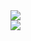 <a href="https://github.com/berkayopak">
<img align="center" src="https://github-readme-stats.vercel.app/api?username=berkayopak&count_private=true&show_icons=true&bg_color=30,e96443,904e95&title_color=fff&text_color=fff" />
</a>

</br>
<a href="https://github.com/berkayopak">
<img align="center" src="https://github-readme-stats.vercel.app/api/top-langs/?username=berkayopak&langs_count=8&bg_color=30,e96443,904e95&title_color=fff&text_color=fff" />
</a>
